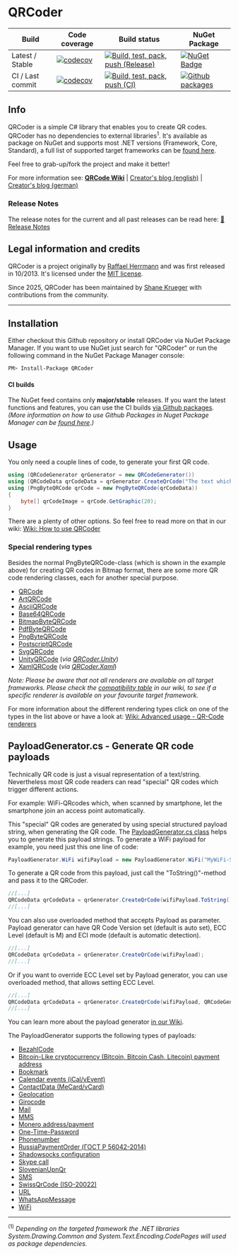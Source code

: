 # QRCoder

|Build|Code coverage|Build status|NuGet Package|
|-----|-------------|------------|-------------|
|Latest / Stable|[![codecov](https://codecov.io/gh/Shane32/QRCoder/branch/master/graph/badge.svg?token=3yNs88KD8S)](https://codecov.io/gh/Shane32/QRCoder)|[![Build, test, pack, push (Release)](https://github.com/Shane32/QRCoder/actions/workflows/wf-build-release.yml/badge.svg)](https://github.com/Shane32/QRCoder/actions/workflows/wf-build-release.yml)|[![NuGet Badge](https://img.shields.io/nuget/v/QRCoder)](https://www.nuget.org/packages/QRCoder/)|
|CI / Last commit|[![codecov](https://codecov.io/gh/Shane32/QRCoder/branch/master/graph/badge.svg?token=3yNs88KD8S)](https://codecov.io/gh/Shane32/QRCoder)|[![Build, test, pack, push (CI)](https://github.com/Shane32/QRCoder/actions/workflows/wf-build-release-ci.yml/badge.svg)](https://github.com/Shane32/QRCoder/actions/workflows/wf-build-release-ci.yml)|[![Github packages](https://img.shields.io/badge/Github-Packages-blue)](https://github.com/Shane32/qrcoder/packages)|


## Info

QRCoder is a simple C# library that enables you to create QR codes. QRCoder has no dependencies to external libraries<sup>1</sup>. It's available as package on NuGet and supports most .NET versions (Framework, Core, Standard), a full list of supported target frameworks can be [found here](https://www.nuget.org/packages/QRCoder/#supportedframeworks-body-tab).

Feel free to grab-up/fork the project and make it better!

For more information see:
[**QRCode Wiki**](https://github.com/Shane32/QRCoder/wiki) | [Creator's blog (english)](http://en.code-bude.net/2013/10/17/qrcoder-an-open-source-qr-code-generator-implementation-in-csharp/) | [Creator's blog (german)](http://code-bude.net/2013/10/17/qrcoder-eine-open-source-qr-code-implementierung-in-csharp/)

### Release Notes
The release notes for the current and all past releases can be read here: [📄 Release Notes](https://github.com/Shane32/QRCoder/wiki/Release-notes)

## Legal information and credits

QRCoder is a project originally by [Raffael Herrmann](https://raffaelherrmann.de) and was first released in 10/2013. It's licensed under the [MIT license](https://github.com/Shane32/QRCoder/blob/master/LICENSE.txt).

Since 2025, QRCoder has been maintained by [Shane Krueger](https://github.com/Shane32) with contributions from the community.


* * *


## Installation

Either checkout this Github repository or install QRCoder via NuGet Package Manager. If you want to use NuGet just search for "QRCoder" or run the following command in the NuGet Package Manager console:
```bash
PM> Install-Package QRCoder
```

#### CI builds
The NuGet feed contains only **major/stable** releases. If you want the latest functions and features, you can use the CI builds [via Github packages](https://github.com/Shane32/qrcoder/packages).
_(More information on how to use Github Packages in Nuget Package Manager can be [found here](https://samlearnsazure.blog/2021/08/08/consuming-a-nuget-package-from-github-packages/).)_


## Usage

You only need a couple lines of code, to generate your first QR code.

```csharp
using (QRCodeGenerator qrGenerator = new QRCodeGenerator())
using (QRCodeData qrCodeData = qrGenerator.CreateQrCode("The text which should be encoded.", QRCodeGenerator.ECCLevel.Q))
using (PngByteQRCode qrCode = new PngByteQRCode(qrCodeData))
{
    byte[] qrCodeImage = qrCode.GetGraphic(20);
}
```

There are a plenty of other options. So feel free to read more on that in our wiki: [Wiki: How to use QRCoder](https://github.com/Shane32/QRCoder/wiki/How-to-use-QRCoder)

### Special rendering types

Besides the normal PngByteQRCode-class (which is shown in the example above) for creating QR codes in Bitmap format, there are some more QR code rendering classes, each for another special purpose.

* [QRCode](https://github.com/Shane32/QRCoder/wiki/Advanced-usage---QR-Code-renderers#21-qrcode-renderer-in-detail)
* [ArtQRCode](https://github.com/Shane32/QRCoder/wiki/Advanced-usage---QR-Code-renderers#211-artqrcode-renderer-in-detail)
* [AsciiQRCode](https://github.com/Shane32/QRCoder/wiki/Advanced-usage---QR-Code-renderers#22-asciiqrcode-renderer-in-detail)
* [Base64QRCode](https://github.com/Shane32/QRCoder/wiki/Advanced-usage---QR-Code-renderers#23-base64qrcode-renderer-in-detail)
* [BitmapByteQRCode](https://github.com/Shane32/QRCoder/wiki/Advanced-usage---QR-Code-renderers#24-bitmapbyteqrcode-renderer-in-detail)
* [PdfByteQRCode](https://github.com/Shane32/QRCoder/wiki/Advanced-usage---QR-Code-renderers#210-pdfbyteqrcode-renderer-in-detail)
* [PngByteQRCode](https://github.com/Shane32/QRCoder/wiki/Advanced-usage---QR-Code-renderers#25-pngbyteqrcode-renderer-in-detail)
* [PostscriptQRCode](https://github.com/Shane32/QRCoder/wiki/Advanced-usage---QR-Code-renderers#29-postscriptqrcode-renderer-in-detail)
* [SvgQRCode](https://github.com/Shane32/QRCoder/wiki/Advanced-usage---QR-Code-renderers#26-svgqrcode-renderer-in-detail)
* [UnityQRCode](https://github.com/Shane32/QRCoder/wiki/Advanced-usage---QR-Code-renderers#27-unityqrcode-renderer-in-detail) (_via [QRCoder.Unity](https://www.nuget.org/packages/QRCoder.Unity)_)
* [XamlQRCode](https://github.com/Shane32/QRCoder/wiki/Advanced-usage---QR-Code-renderers#28-xamlqrcode-renderer-in-detail) (_via [QRCoder.Xaml](https://www.nuget.org/packages/QRCoder.Xaml)_)

*Note: Please be aware that not all renderers are available on all target frameworks. Please check the [compatibility table](https://github.com/Shane32/QRCoder/wiki/Advanced-usage---QR-Code-renderers#2-overview-of-the-different-renderers) in our wiki, to see if a specific renderer is available on your favourite target framework.*  



For more information about the different rendering types click on one of the types in the list above or have a look at: [Wiki: Advanced usage - QR-Code renderers](https://github.com/Shane32/QRCoder/wiki/Advanced-usage---QR-Code-renderers)

## PayloadGenerator.cs - Generate QR code payloads

Technically QR code is just a visual representation of a text/string. Nevertheless most QR code readers can read "special" QR codes which trigger different actions.

For example: WiFi-QRcodes which, when scanned by smartphone, let the smartphone join an access point automatically.

This "special" QR codes are generated by using special structured payload string, when generating the QR code. The [PayloadGenerator.cs class](https://github.com/Shane32/QRCoder/wiki/Advanced-usage---Payload-generators) helps you to generate this payload strings. To generate a WiFi payload for example, you need just this one line of code:

```csharp
PayloadGenerator.WiFi wifiPayload = new PayloadGenerator.WiFi("MyWiFi-SSID", "MyWiFi-Pass", PayloadGenerator.WiFi.Authentication.WPA);
```

To generate a QR code from this payload, just call the "ToString()"-method and pass it to the QRCoder.

```csharp
//[...]
QRCodeData qrCodeData = qrGenerator.CreateQrCode(wifiPayload.ToString(), QRCodeGenerator.ECCLevel.Q);
//[...]
```

You can also use overloaded method that accepts Payload as parameter. Payload generator can have QR Code Version set (default is auto set), ECC Level (default is M) and ECI mode (default is automatic detection).

```csharp
//[...]
QRCodeData qrCodeData = qrGenerator.CreateQrCode(wifiPayload);
//[...]
```

Or if you want to override ECC Level set by Payload generator, you can use overloaded method, that allows setting ECC Level.

```csharp
//[...]
QRCodeData qrCodeData = qrGenerator.CreateQrCode(wifiPayload, QRCodeGenerator.ECCLevel.Q);
//[...]
```


You can learn more about the payload generator [in our Wiki](https://github.com/Shane32/QRCoder/wiki/Advanced-usage---Payload-generators).

The PayloadGenerator supports the following types of payloads:

* [BezahlCode](https://github.com/Shane32/QRCoder/wiki/Advanced-usage---Payload-generators#31-bezahlcode)
* [Bitcoin-Like cryptocurrency (Bitcoin, Bitcoin Cash, Litecoin) payment address](https://github.com/Shane32/QRCoder/wiki/Advanced-usage---Payload-generators#32-bitcoin-like-crypto-currency-payment-address)
* [Bookmark](https://github.com/Shane32/QRCoder/wiki/Advanced-usage---Payload-generators#33-bookmark)
* [Calendar events (iCal/vEvent)](https://github.com/Shane32/QRCoder/wiki/Advanced-usage---Payload-generators#34-calendar-events-icalvevent)
* [ContactData (MeCard/vCard)](https://github.com/Shane32/QRCoder/wiki/Advanced-usage---Payload-generators#35-contactdata-mecardvcard)
* [Geolocation](https://github.com/Shane32/QRCoder/wiki/Advanced-usage---Payload-generators#36-geolocation)
* [Girocode](https://github.com/Shane32/QRCoder/wiki/Advanced-usage---Payload-generators#37-girocode)
* [Mail](https://github.com/Shane32/QRCoder/wiki/Advanced-usage---Payload-generators#38-mail)
* [MMS](https://github.com/Shane32/QRCoder/wiki/Advanced-usage---Payload-generators#39-mms)
* [Monero address/payment](https://github.com/Shane32/QRCoder/wiki/Advanced-usage---Payload-generators#310-monero-addresspayment)
* [One-Time-Password](https://github.com/Shane32/QRCoder/wiki/Advanced-usage---Payload-generators#311-one-time-password)
* [Phonenumber](https://github.com/Shane32/QRCoder/wiki/Advanced-usage---Payload-generators#312-phonenumber)
* [RussiaPaymentOrder (ГОСТ Р 56042-2014)](https://github.com/Shane32/QRCoder/wiki/Advanced-usage---Payload-generators#313-russiapaymentorder)
* [Shadowsocks configuration](https://github.com/Shane32/QRCoder/wiki/Advanced-usage---Payload-generators#314-shadowsocks-configuration)
* [Skype call](https://github.com/Shane32/QRCoder/wiki/Advanced-usage---Payload-generators#315-skype-call)
* [SlovenianUpnQr](https://github.com/Shane32/QRCoder/wiki/Advanced-usage---Payload-generators#316-slovenianupnqr)
* [SMS](https://github.com/Shane32/QRCoder/wiki/Advanced-usage---Payload-generators#317-sms)
* [SwissQrCode (ISO-20022)](https://github.com/Shane32/QRCoder/wiki/Advanced-usage---Payload-generators#318-swissqrcode-iso-20022)
* [URL](https://github.com/Shane32/QRCoder/wiki/Advanced-usage---Payload-generators#319-url)
* [WhatsAppMessage](https://github.com/Shane32/QRCoder/wiki/Advanced-usage---Payload-generators#320-whatsappmessage)
* [WiFi](https://github.com/Shane32/QRCoder/wiki/Advanced-usage---Payload-generators#321-wifi)

***
<sup>(1)</sup> *Depending on the targeted framework the .NET libraries System.Drawing.Common and System.Text.Encoding.CodePages will used as package dependencies.*
